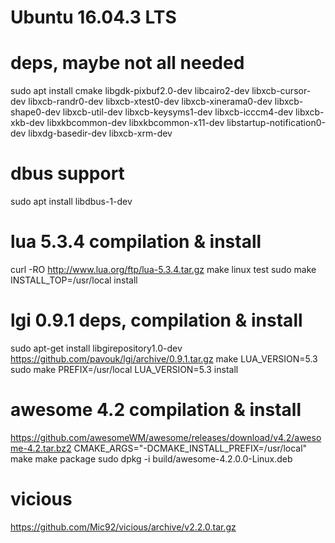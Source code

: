# Ubuntu 16.04.3 LTS

# deps, maybe not all needed
sudo apt install cmake libgdk-pixbuf2.0-dev libcairo2-dev libxcb-cursor-dev libxcb-randr0-dev libxcb-xtest0-dev libxcb-xinerama0-dev libxcb-shape0-dev libxcb-util-dev libxcb-keysyms1-dev libxcb-icccm4-dev libxcb-xkb-dev libxkbcommon-dev libxkbcommon-x11-dev libstartup-notification0-dev libxdg-basedir-dev libxcb-xrm-dev

# dbus support
sudo apt install libdbus-1-dev

# lua 5.3.4 compilation & install
curl -RO http://www.lua.org/ftp/lua-5.3.4.tar.gz
make linux test
sudo make INSTALL_TOP=/usr/local install

# lgi 0.9.1 deps, compilation & install
sudo apt-get install libgirepository1.0-dev
https://github.com/pavouk/lgi/archive/0.9.1.tar.gz
make LUA_VERSION=5.3
sudo make PREFIX=/usr/local LUA_VERSION=5.3 install

# awesome 4.2 compilation & install
https://github.com/awesomeWM/awesome/releases/download/v4.2/awesome-4.2.tar.bz2
CMAKE_ARGS="-DCMAKE_INSTALL_PREFIX=/usr/local" make
make package
sudo dpkg -i build/awesome-4.2.0.0-Linux.deb

# vicious
https://github.com/Mic92/vicious/archive/v2.2.0.tar.gz
